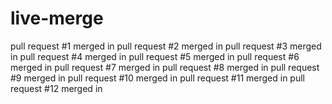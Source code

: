# live-merge
pull request #1 merged in
pull request #2 merged in
pull request #3 merged in
pull request #4 merged in
pull request #5 merged in
pull request #6 merged in
pull request #7 merged in
pull request #8 merged in
pull request #9 merged in
pull request #10 merged in
pull request #11 merged in
pull request #12 merged in
